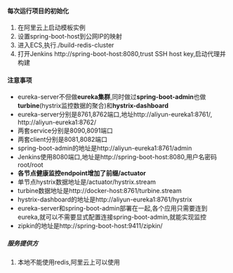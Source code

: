 #### 每次运行项目的初始化
1. 在阿里云上启动模板实例
2. 设置spring-boot-host到公网IP的映射
3. 进入ECS,执行./build-redis-cluster
4. 打开Jenkins http://spring-boot-host:8080,trust SSH host key,启动代理并构建

#### 注意事项
- eureka-server不但做**eureka集群**,同时做过**spring-boot-admin**也做**turbine**(hystrix监控数据的聚合)和**hystrix-dashboard**
- eureka-server分别是8761,8762端口,地址http://aliyun-eureka1:8761/, http://aliyun-eureka1:8762/
- 两套service分别是8090,8091端口
- 两套client分别是8081,8082端口
- spring-boot-admin的地址是http://aliyun-eureka1:8761/admin
- Jenkins使用8080端口,地址是http://spring-boot-host:8080,用户名密码root/root
- **各节点健康监控endpoint增加了前缀/actuator**
- 单节点hystrix数据地址是/actuator/hystrix.stream
- turbine数据地址是http://docker-host:8761/turbine.stream
- hystrix-dashboard的地址是http://aliyun-eureka1:8761/hystrix
- eureka-server和spring-boot-admin部署在一起,各个应用只需要连到eureka,就可以不需要显式配置连接spring-boot-admin,就能实现监控
- zipkin的地址是http://spring-boot-host:9411/zipkin/

##### 服务提供方
1. 本地不能使用redis,阿里云上可以使用
